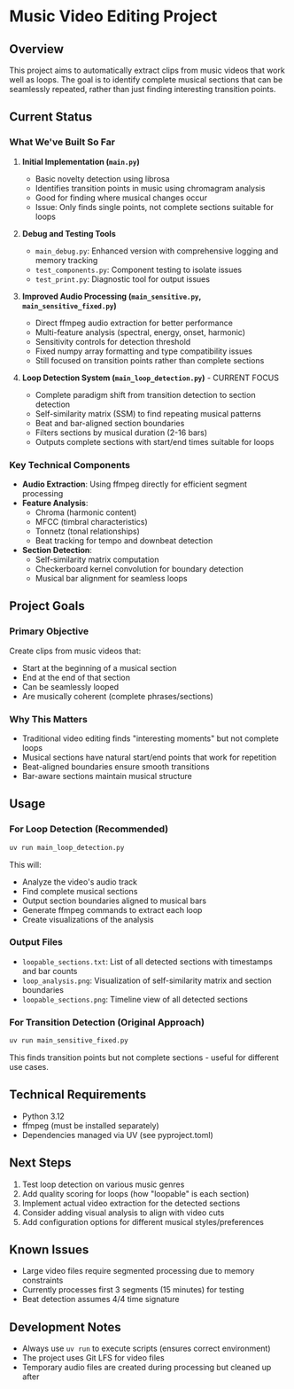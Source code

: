# Music Video Editing Project

## Overview
This project aims to automatically extract clips from music videos that work well as loops. The goal is to identify complete musical sections that can be seamlessly repeated, rather than just finding interesting transition points.

## Current Status

### What We've Built So Far

1. **Initial Implementation (`main.py`)**
   - Basic novelty detection using librosa
   - Identifies transition points in music using chromagram analysis
   - Good for finding where musical changes occur
   - Issue: Only finds single points, not complete sections suitable for loops

2. **Debug and Testing Tools**
   - `main_debug.py`: Enhanced version with comprehensive logging and memory tracking
   - `test_components.py`: Component testing to isolate issues
   - `test_print.py`: Diagnostic tool for output issues

3. **Improved Audio Processing (`main_sensitive.py`, `main_sensitive_fixed.py`)**
   - Direct ffmpeg audio extraction for better performance
   - Multi-feature analysis (spectral, energy, onset, harmonic)
   - Sensitivity controls for detection threshold
   - Fixed numpy array formatting and type compatibility issues
   - Still focused on transition points rather than complete sections

4. **Loop Detection System (`main_loop_detection.py`)** - CURRENT FOCUS
   - Complete paradigm shift from transition detection to section detection
   - Self-similarity matrix (SSM) to find repeating musical patterns
   - Beat and bar-aligned section boundaries
   - Filters sections by musical duration (2-16 bars)
   - Outputs complete sections with start/end times suitable for loops

### Key Technical Components

- **Audio Extraction**: Using ffmpeg directly for efficient segment processing
- **Feature Analysis**: 
  - Chroma (harmonic content)
  - MFCC (timbral characteristics)
  - Tonnetz (tonal relationships)
  - Beat tracking for tempo and downbeat detection
- **Section Detection**:
  - Self-similarity matrix computation
  - Checkerboard kernel convolution for boundary detection
  - Musical bar alignment for seamless loops

## Project Goals

### Primary Objective
Create clips from music videos that:
- Start at the beginning of a musical section
- End at the end of that section
- Can be seamlessly looped
- Are musically coherent (complete phrases/sections)

### Why This Matters
- Traditional video editing finds "interesting moments" but not complete loops
- Musical sections have natural start/end points that work for repetition
- Beat-aligned boundaries ensure smooth transitions
- Bar-aware sections maintain musical structure

## Usage

### For Loop Detection (Recommended)
```bash
uv run main_loop_detection.py
```

This will:
- Analyze the video's audio track
- Find complete musical sections
- Output section boundaries aligned to musical bars
- Generate ffmpeg commands to extract each loop
- Create visualizations of the analysis

### Output Files
- `loopable_sections.txt`: List of all detected sections with timestamps and bar counts
- `loop_analysis.png`: Visualization of self-similarity matrix and section boundaries
- `loopable_sections.png`: Timeline view of all detected sections

### For Transition Detection (Original Approach)
```bash
uv run main_sensitive_fixed.py
```

This finds transition points but not complete sections - useful for different use cases.

## Technical Requirements
- Python 3.12
- ffmpeg (must be installed separately)
- Dependencies managed via UV (see pyproject.toml)

## Next Steps
1. Test loop detection on various music genres
2. Add quality scoring for loops (how "loopable" is each section)
3. Implement actual video extraction for the detected sections
4. Consider adding visual analysis to align with video cuts
5. Add configuration options for different musical styles/preferences

## Known Issues
- Large video files require segmented processing due to memory constraints
- Currently processes first 3 segments (15 minutes) for testing
- Beat detection assumes 4/4 time signature

## Development Notes
- Always use `uv run` to execute scripts (ensures correct environment)
- The project uses Git LFS for video files
- Temporary audio files are created during processing but cleaned up after